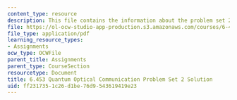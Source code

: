 ```yaml
---
content_type: resource
description: This file contains the information about the problem set 2 solution.
file: https://ol-ocw-studio-app-production.s3.amazonaws.com/courses/6-453-quantum-optical-communication-fall-2016/ff2317351c26d1be76d9543619419e23_MIT6_453F16_ps2_sol.pdf
file_type: application/pdf
learning_resource_types:
- Assignments
ocw_type: OCWFile
parent_title: Assignments
parent_type: CourseSection
resourcetype: Document
title: 6.453 Quantum Optical Communication Problem Set 2 Solution
uid: ff231735-1c26-d1be-76d9-543619419e23
---
```

